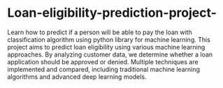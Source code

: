 # Loan-eligibility-prediction-project-
Learn how to predict if a person will be able to pay the loan with classification algorithm using python library for machine learning.
This project aims to predict loan eligibility using various machine learning approaches. By analyzing customer data, we determine whether a loan application should be approved or denied. Multiple techniques are implemented and compared, including traditional machine learning algorithms and advanced deep learning models.
